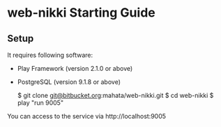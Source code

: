# web-nikki Starting Guide

## Setup

It requires following software:

* Play Framework (version 2.1.0 or above)
* PostgreSQL (version 9.1.8 or above)

    $ git clone git@bitbucket.org:mahata/web-nikki.git 
    $ cd web-nikki
    $ play "run 9005"
    
You can access to the service via http://localhost:9005


